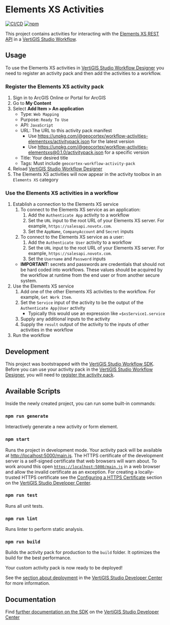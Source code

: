 # Elements XS Activities

[![CI/CD](https://github.com/geocortex/workflow-activities-elementsxs/workflows/CI/CD/badge.svg)](https://github.com/geocortex/workflow-activities-elementsxs/actions) 
[![npm](https://img.shields.io/npm/v/@geocortex/workflow-activities-elementsxs)](https://www.npmjs.com/package/@geocortex/workflow-activities-elementsxs)

This project contains activities for interacting with the [Elements XS REST API](https://salesapi.novotx.com/) in a [VertiGIS Studio Workflow](https://www.vertigisstudio.com/products/geocortex-workflow/).

## Usage

To use the Elements XS activities in [VertiGIS Studio Workflow Designer](https://apps.vertigisstudio.com/workflow/designer/) you need to register an activity pack and then add the activities to a workflow.

### Register the Elements XS activity pack

1. Sign in to ArcGIS Online or Portal for ArcGIS
1. Go to **My Content**
1. Select **Add Item > An application**
   - Type: `Web Mapping`
   - Purpose: `Ready To Use`
   - API: `JavaScript`
   - URL: The URL to this activity pack manifest
     - Use https://unpkg.com/@geocortex/workflow-activities-elementsxs/activitypack.json for the latest version
     - Use https://unpkg.com/@geocortex/workflow-activities-elementsxs@0.1.0/activitypack.json for a specific version
   - Title: Your desired title
   - Tags: Must include `geocortex-workflow-activity-pack`
1. Reload [VertiGIS Studio Workflow Designer](https://apps.vertigisstudio.com/workflow/designer/)
1. The Elements XS activities will now appear in the activity toolbox in an `Elements XS` category

### Use the Elements XS activities in a workflow

1. Establish a connection to the Elements XS service
    1. To connect to the Elements XS service as an application:
       1. Add the `Authenticate App` activity to a workflow
       1. Set the `URL` input to the root URL of your Elements XS server. For example, `https://salesapi.novotx.com`.
       1. Set the `AppName`, `CompanyAccount` and `Secret` inputs
    1. To connect to the Elements XS service as a user:
       1. Add the `Authenticate User` activity to a workflow
       1. Set the `URL` input to the root URL of your Elements XS server. For example, `https://salesapi.novotx.com`.
       1. Set the `Username` and `Password` inputs
    - **IMPORTANT:** secrets and passwords are credentials that should not be hard coded into workflows. These values should be acquired by the workflow at runtime from the end user or from another secure system.
1. Use the Elements XS service
    1. Add one of the other Elements XS activities to the workflow. For example, `Get Work Item`.
    1. Set the `Service` input of the activity to be the output of the `Authenticate App|User` activity
        - Typically this would use an expression like `=$xsService1.service`
    1. Supply any additional inputs to the activity
    1. Supply the `result` output of the activity to the inputs of other activities in the workflow
1. Run the workflow

## Development

This project was bootstrapped with the [VertiGIS Studio Workflow SDK](https://github.com/geocortex/vertigis-workflow-sdk). Before you can use your activity pack in the [VertiGIS Studio Workflow Designer](https://apps.vertigisstudio.com/workflow/designer/), you will need to [register the activity pack](https://developers.geocortex.com/docs/workflow/sdk-web-overview#register-the-activity-pack).

## Available Scripts

Inside the newly created project, you can run some built-in commands:

### `npm run generate`

Interactively generate a new activity or form element.

### `npm start`

Runs the project in development mode. Your activity pack will be available at [http://localhost:5000/main.js](http://localhost:5000/main.js). The HTTPS certificate of the development server is a self-signed certificate that web browsers will warn about. To work around this open [`https://localhost:5000/main.js`](https://localhost:5000/main.js) in a web browser and allow the invalid certificate as an exception. For creating a locally-trusted HTTPS certificate see the [Configuring a HTTPS Certificate](https://developers.geocortex.com/docs/workflow/sdk-web-overview/#configuring-a-https-certificate) section on the [VertiGIS Studio Developer Center](https://developers.geocortex.com/docs/workflow/overview/).

### `npm run test`
Runs all unit tests.

### `npm run lint`
Runs linter to perform static analysis.

### `npm run build`

Builds the activity pack for production to the `build` folder. It optimizes the build for the best performance.

Your custom activity pack is now ready to be deployed!

See the [section about deployment](https://developers.geocortex.com/docs/workflow/sdk-web-overview/#deployment) in the [VertiGIS Studio Developer Center](https://developers.geocortex.com/docs/workflow/overview/) for more information.

## Documentation

Find [further documentation on the SDK](https://developers.geocortex.com/docs/workflow/sdk-web-overview/) on the [VertiGIS Studio Developer Center](https://developers.geocortex.com/docs/workflow/overview/)
